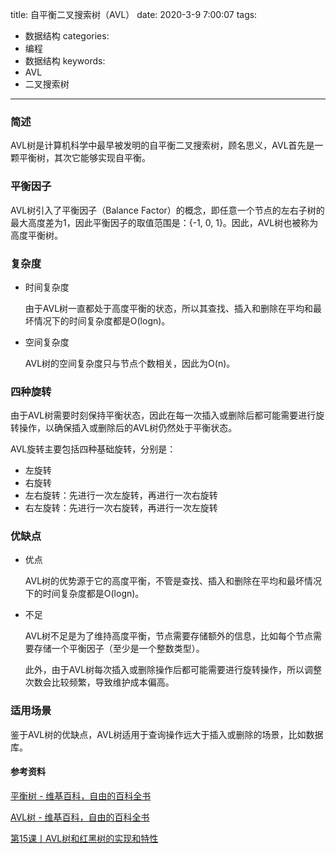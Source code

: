 title: 自平衡二叉搜索树（AVL）
date: 2020-3-9 7:00:07
tags:
- 数据结构
categories:
- 编程
- 数据结构
keywords:
- AVL
- 二叉搜索树

---

### 简述

AVL树是计算机科学中最早被发明的自平衡二叉搜索树，顾名思义，AVL首先是一颗平衡树，其次它能够实现自平衡。

<!-- more -->

### 平衡因子

AVL树引入了平衡因子（Balance Factor）的概念，即任意一个节点的左右子树的最大高度差为1，因此平衡因子的取值范围是：{-1, 0, 1}。因此，AVL树也被称为高度平衡树。

### 复杂度

- 时间复杂度
    
    由于AVL树一直都处于高度平衡的状态，所以其查找、插入和删除在平均和最坏情况下的时间复杂度都是O(logn)。
    
- 空间复杂度
    
    AVL树的空间复杂度只与节点个数相关，因此为O(n)。
    

### 四种旋转

由于AVL树需要时刻保持平衡状态，因此在每一次插入或删除后都可能需要进行旋转操作，以确保插入或删除后的AVL树仍然处于平衡状态。

AVL旋转主要包括四种基础旋转，分别是：

- 左旋转
- 右旋转
- 左右旋转：先进行一次左旋转，再进行一次右旋转
- 右左旋转：先进行一次右旋转，再进行一次左旋转

### 优缺点

- 优点
    
    AVL树的优势源于它的高度平衡，不管是查找、插入和删除在平均和最坏情况下的时间复杂度都是O(logn)。
    
- 不足
    
    AVL树不足是为了维持高度平衡，节点需要存储额外的信息，比如每个节点需要存储一个平衡因子（至少是一个整数类型）。
    
    此外，由于AVL树每次插入或删除操作后都可能需要进行旋转操作，所以调整次数会比较频繁，导致维护成本偏高。
    

### 适用场景

鉴于AVL树的优缺点，AVL树适用于查询操作远大于插入或删除的场景，比如数据库。


#### 参考资料

[平衡树 - 维基百科，自由的百科全书](https://zh.wikipedia.org/wiki/%E5%B9%B3%E8%A1%A1%E6%A0%91)

[AVL树 - 维基百科，自由的百科全书](https://zh.wikipedia.org/wiki/AVL%E6%A0%91)

[第15课丨AVL树和红黑树的实现和特性](https://www.youtube.com/watch?v=vVcBk9aan8k&ab_channel=%E8%AE%A4%E7%9F%A5%E5%8D%87%E7%BA%A7%E5%BA%93)